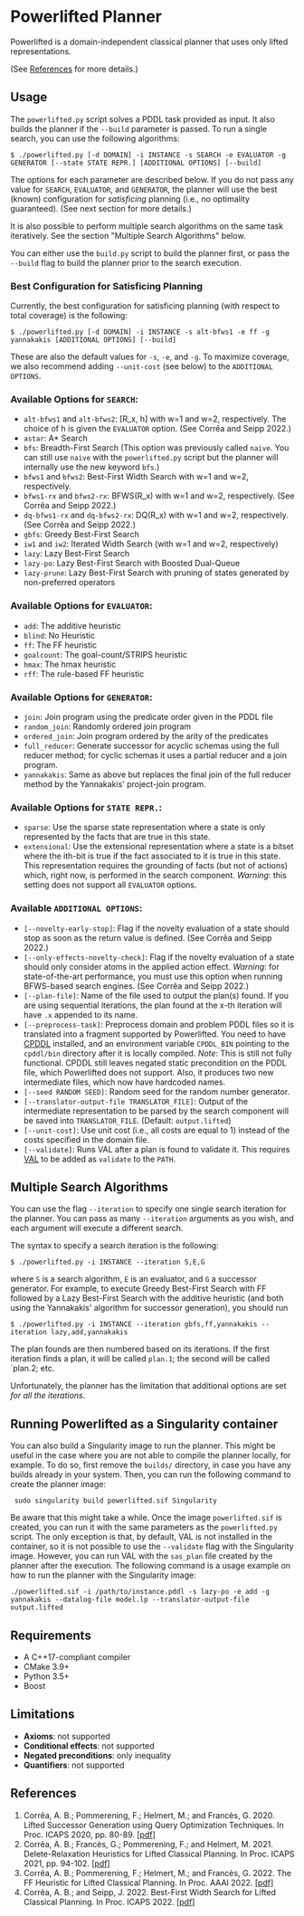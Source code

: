 # Powerlifted Planner

Powerlifted is a domain-independent classical planner that uses only lifted
representations.

(See [References](#references) for more details.)

## Usage

The `powerlifted.py` script solves a PDDL task provided as input. It also builds
the planner if the `--build` parameter is passed. To run a single search, you
can use the following algorithms:

```$ ./powerlifted.py [-d DOMAIN] -i INSTANCE -s SEARCH -e EVALUATOR -g GENERATOR [--state STATE REPR.] [ADDITIONAL OPTIONS] [--build]```

The options for each parameter are described below. If you do not pass any value for `SEARCH`, `EVALUATOR`, and `GENERATOR`, the planner will use the best (known) configuration for _satisficing_ planning (i.e., no optimality guaranteed). (See next section for more details.)

It is also possible to perform multiple search algorithms on the same task iteratively. See the section "Multiple Search Algorithms" below.

You can either use the `build.py` script to build the planner first, or pass the `--build` flag to build the planner prior to the search execution.

### Best Configuration for Satisficing Planning

Currently, the best configuration for satisficing planning (with respect to
total coverage) is the following:

```$ ./powerlifted.py [-d DOMAIN] -i INSTANCE -s alt-bfws1 -e ff -g yannakakis [ADDITIONAL OPTIONS] [--build]```

These are also the default values for `-s`, `-e`, and `-g`. To maximize
coverage, we also recommend adding `--unit-cost` (see below) to the `ADDITIONAL
OPTIONS`.

### Available Options for `SEARCH`:
- `alt-bfws1` and `alt-bfws2`: [R_x, h] with w=1 and w=2, respectively. The choice of h is
  given the `EVALUATOR` option. (See Corrêa and Seipp 2022.)
- `astar`: A* Search
- `bfs`: Breadth-First Search (This option was previously called `naive`. You
  can still use `naive` with the `powerlifted.py` script but the planner will internally
  use the new keyword `bfs`.)
- `bfws1` and `bfws2`: Best-First Width Search with w=1 and w=2, respectively.
- `bfws1-rx` and `bfws2-rx`: BFWS(R_x) with w=1 and w=2, respectively. (See Corrêa and Seipp 2022.)
- `dq-bfws1-rx` and `dq-bfws2-rx`: DQ(R_x) with w=1 and w=2, respectively. (See Corrêa and Seipp 2022.)
- `gbfs`: Greedy Best-First Search
- `iw1` and `iw2`: Iterated Width Search (with w=1 and w=2, respectively)
- `lazy`: Lazy Best-First Search
- `lazy-po`: Lazy Best-First Search with Boosted Dual-Queue
- `lazy-prune`: Lazy Best-First Search with pruning of states generated by
non-preferred operators

### Available Options for `EVALUATOR`:
- `add`: The additive heuristic
- `blind`: No Heuristic
- `ff`: The FF heuristic
- `goalcount`: The goal-count/STRIPS heuristic
- `hmax`: The hmax heuristic
- `rff`: The rule-based FF heuristic

### Available Options for `GENERATOR`:
- `join`: Join program using the predicate order given in the PDDL file
- `random_join`: Randomly ordered join program
- `ordered_join`: Join program ordered by the arity of the predicates
- `full_reducer`: Generate successor for acyclic schemas using the full
  reducer method; for cyclic schemas it uses a partial reducer and a join
  program.
- `yannakakis`: Same as above but replaces the final join of the full
      reducer method by the Yannakakis' project-join program.

### Available Options for `STATE REPR.`:

- `sparse`: Use the sparse state representation where a state is only
  represented by the facts that are true in this state.
- `extensional`: Use the extensional representation where a state is a bitset
  where the ith-bit is true if the fact associated to it is true in this
  state. This representation requires the grounding of facts (but not of
  actions) which, right now, is performed in the search component. *Warning*:
  this setting does not support all `EVALUATOR` options.


### Available `ADDITIONAL OPTIONS`:
- `[--novelty-early-stop]`: Flag if the novelty evaluation of a state should
  stop as soon as the return value is defined. (See Corrêa and Seipp 2022.)
- `[--only-effects-novelty-check]`: Flag if the novelty evaluation of a state
  should only consider atoms in the applied action effect. *Warning*: for
  state-of-the-art performance, you must use this option when running BFWS-based
  search engines. (See Corrêa and Seipp 2022.)
- `[--plan-file]`: Name of the file used to output the plan(s) found. If you are
  using sequential iterations, the plan found at the x-th iteration will have
  `.x` appended to its name.
- `[--preprocess-task]`: Preprocess domain and problem PDDL files so it is
  translated into a fragment supported by Powerlifted. You need to have
  [CPDDL](https://gitlab.com/danfis/cpddl) installed, and an environment
  variable `CPDDL_BIN` pointing to the `cpddl/bin` directory after it is locally
  compiled. *Note*: This is still not fully functional. CPDDL still leaves
  negated static precondition on the PDDL file, which Powerlifted does not
  support. Also, it produces two new intermediate files, which now have
  hardcoded names.
- `[--seed RANDOM SEED]`: Random seed for the random number generator.
- `[--translator-output-file TRANSLATOR_FILE]`: Output of the intermediate
  representation to be parsed by the search component will be saved into
  `TRANSLATOR_FILE`. (Default: `output.lifted`)
- `[--unit-cost]`: Use unit cost  (i.e., all costs are equal to 1) instead of
  the costs specified in the domain file.
- `[--validate]`: Runs VAL after a plan is found to validate it. This requires
  [VAL](https://github.com/KCL-Planning/VAL) to be added as `validate` to the `PATH`.

## Multiple Search Algorithms

You can use the flag `--iteration` to specify one single search iteration for
the planner. You can pass as many `--iteration` arguments as you wish, and each
argument will execute a different search.

The syntax to specify a search iteration is the following:

```$ ./powerlifted.py -i INSTANCE --iteration S,E,G```

where `S` is a search algorithm, `E` is an evaluator, and `G` a successor generator. For example, to execute Greedy Best-First Search with FF followed by a Lazy Best-First Search with the additive heuristic (and both using the Yannakakis' algorithm for successor generation), you should run

```$ ./powerlifted.py -i INSTANCE --iteration gbfs,ff,yannakakis --iteration lazy,add,yannakakis```

The plan founds are then numbered based on its iterations. If the first iteration finds a plan, it will be called `plan.1`; the second will be called `plan.2; etc.

Unfortunately, the planner has the limitation that additional options are set
_for all the iterations_.

## Running Powerlifted as a Singularity container

You can also build a Singularity image to run the planner. This might be useful
in the case where you are not able to compile the planner locally, for
example. To do so, first remove the `builds/` directory, in case you have any
builds already in your system. Then, you can run the following command to create
the planner image:


``` sudo singularity build powerlifted.sif Singularity```

Be aware that this might take a while. Once the image `powerlifted.sif` is
created, you can run it with the same parameters as the `powerlifted.py`
script. The only exception is that, by default, VAL is not installed in the
container, so it is not possible to use the `--validate` flag with the
Singularity image. However, you can run VAL with the `sas_plan` file created by
the planner after the execution. The following command is a usage example on
how to run the planner with the Singularity image:

```./powerlifted.sif -i /path/to/instance.pddl -s lazy-po -e add -g yannakakis --datalog-file model.lp --translator-output-file output.lifted```

## Requirements
 - A C++17-compliant compiler
 - CMake 3.9+
 - Python 3.5+
 - Boost

## Limitations
 - **Axioms**: not supported
 - **Conditional effects**: not supported
 - **Negated preconditions**: only inequality
 - **Quantifiers**: not supported

 ## References

 1. Corrêa, A. B.; Pommerening, F.; Helmert, M.; and Francès, G. 2020. Lifted Successor Generation using Query Optimization Techniques. In Proc. ICAPS 2020, pp. 80-89. [[pdf]](https://ai.dmi.unibas.ch/papers/correa-et-al-icaps2020.pdf)
 2. Corrêa, A. B.; Francès, G.; Pommerening, F.; and Helmert, M. 2021. Delete-Relaxation Heuristics for Lifted Classical Planning. In Proc. ICAPS 2021, pp. 94-102. [[pdf]](https://ai.dmi.unibas.ch/papers/correa-et-al-icaps2021.pdf)
 3. Corrêa, A. B.; Pommerening, F.; Helmert, M.; and Francès, G. 2022. The
    FF Heuristic for Lifted Classical Planning. In Proc. AAAI 2022. [[pdf]](https://ai.dmi.unibas.ch/papers/correa-et-al-aaai2022.pdf)
 4. Corrêa, A. B.; and Seipp, J. 2022. Best-First Width Search for Lifted
    Classical Planning. In Proc. ICAPS 2022. [[pdf]](https://ai.dmi.unibas.ch/papers/correa-seipp-icaps2022.pdf)
